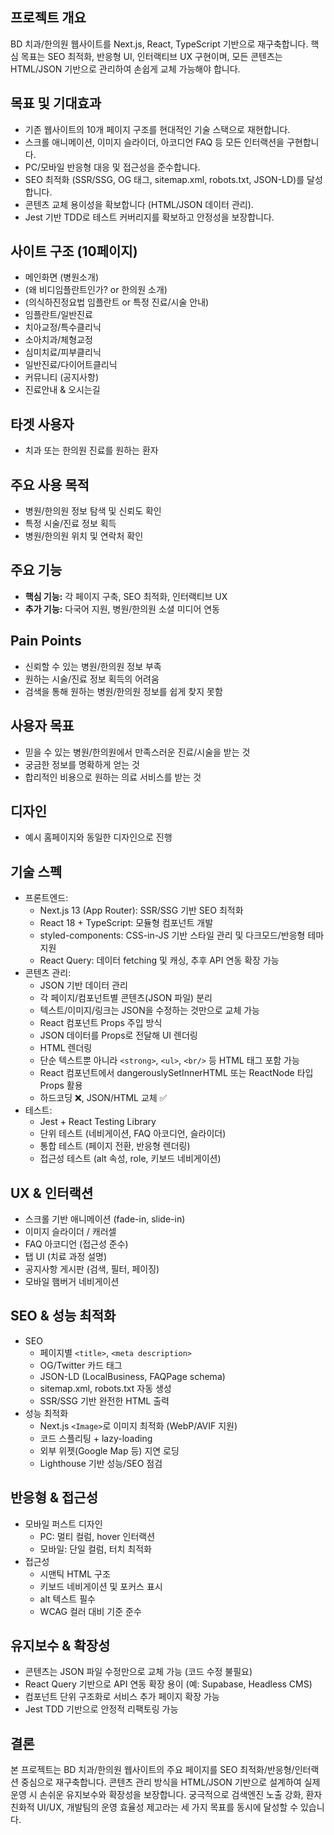 ## 프로젝트 개요

BD 치과/한의원 웹사이트를 Next.js, React, TypeScript 기반으로 재구축합니다. 핵심 목표는 SEO 최적화, 반응형 UI, 인터랙티브 UX 구현이며, 모든 콘텐츠는 HTML/JSON 기반으로 관리하여 손쉽게 교체 가능해야 합니다.

## 목표 및 기대효과

*   기존 웹사이트의 10개 페이지 구조를 현대적인 기술 스택으로 재현합니다.
*   스크롤 애니메이션, 이미지 슬라이더, 아코디언 FAQ 등 모든 인터랙션을 구현합니다.
*   PC/모바일 반응형 대응 및 접근성을 준수합니다.
*   SEO 최적화 (SSR/SSG, OG 태그, sitemap.xml, robots.txt, JSON-LD)를 달성합니다.
*   콘텐츠 교체 용이성을 확보합니다 (HTML/JSON 데이터 관리).
*   Jest 기반 TDD로 테스트 커버리지를 확보하고 안정성을 보장합니다.

## 사이트 구조 (10페이지)

*   메인화면 (병원소개)
*   (왜 비디임플란트인가? or 한의원 소개)
*   (의식하진정요법 임플란트 or 특정 진료/시술 안내)
*   임플란트/일반진료
*   치아교정/특수클리닉
*   소아치과/체형교정
*   심미치료/피부클리닉
*   일반진료/다이어트클리닉
*   커뮤니티 (공지사항)
*   진료안내 & 오시는길

## 타겟 사용자

*   치과 또는 한의원 진료를 원하는 환자

## 주요 사용 목적

*   병원/한의원 정보 탐색 및 신뢰도 확인
*   특정 시술/진료 정보 획득
*   병원/한의원 위치 및 연락처 확인

## 주요 기능

*   **핵심 기능:** 각 페이지 구축, SEO 최적화, 인터랙티브 UX
*   **추가 기능:** 다국어 지원, 병원/한의원 소셜 미디어 연동

## Pain Points

*   신뢰할 수 있는 병원/한의원 정보 부족
*   원하는 시술/진료 정보 획득의 어려움
*   검색을 통해 원하는 병원/한의원 정보를 쉽게 찾지 못함

## 사용자 목표

*   믿을 수 있는 병원/한의원에서 만족스러운 진료/시술을 받는 것
*   궁금한 정보를 명확하게 얻는 것
*   합리적인 비용으로 원하는 의료 서비스를 받는 것

## 디자인

*   예시 홈페이지와 동일한 디자인으로 진행

## 기술 스펙

*   프론트엔드:
    *   Next.js 13 (App Router): SSR/SSG 기반 SEO 최적화
    *   React 18 + TypeScript: 모듈형 컴포넌트 개발
    *   styled-components: CSS-in-JS 기반 스타일 관리 및 다크모드/반응형 테마 지원
    *   React Query: 데이터 fetching 및 캐싱, 추후 API 연동 확장 가능
*   콘텐츠 관리:
    *   JSON 기반 데이터 관리
    *   각 페이지/컴포넌트별 콘텐츠(JSON 파일) 분리
    *   텍스트/이미지/링크는 JSON을 수정하는 것만으로 교체 가능
    *   React 컴포넌트 Props 주입 방식
    *   JSON 데이터를 Props로 전달해 UI 렌더링
    *   HTML 렌더링
    *   단순 텍스트뿐 아니라 `<strong>`, `<ul>`, `<br/>` 등 HTML 태그 포함 가능
    *   React 컴포넌트에서 dangerouslySetInnerHTML 또는 ReactNode 타입 Props 활용
    *   하드코딩 ❌, JSON/HTML 교체 ✅
*   테스트:
    *   Jest + React Testing Library
    *   단위 테스트 (네비게이션, FAQ 아코디언, 슬라이더)
    *   통합 테스트 (페이지 전환, 반응형 렌더링)
    *   접근성 테스트 (alt 속성, role, 키보드 네비게이션)

## UX & 인터랙션

*   스크롤 기반 애니메이션 (fade-in, slide-in)
*   이미지 슬라이더 / 캐러셀
*   FAQ 아코디언 (접근성 준수)
*   탭 UI (치료 과정 설명)
*   공지사항 게시판 (검색, 필터, 페이징)
*   모바일 햄버거 네비게이션

## SEO & 성능 최적화

*   SEO
    *   페이지별 `<title>`, `<meta description>`
    *   OG/Twitter 카드 태그
    *   JSON-LD (LocalBusiness, FAQPage schema)
    *   sitemap.xml, robots.txt 자동 생성
    *   SSR/SSG 기반 완전한 HTML 출력
*   성능 최적화
    *   Next.js `<Image>`로 이미지 최적화 (WebP/AVIF 지원)
    *   코드 스플리팅 + lazy-loading
    *   외부 위젯(Google Map 등) 지연 로딩
    *   Lighthouse 기반 성능/SEO 점검

## 반응형 & 접근성

*   모바일 퍼스트 디자인
    *   PC: 멀티 컬럼, hover 인터랙션
    *   모바일: 단일 컬럼, 터치 최적화
*   접근성
    *   시맨틱 HTML 구조
    *   키보드 네비게이션 및 포커스 표시
    *   alt 텍스트 필수
    *   WCAG 컬러 대비 기준 준수

## 유지보수 & 확장성

*   콘텐츠는 JSON 파일 수정만으로 교체 가능 (코드 수정 불필요)
*   React Query 기반으로 API 연동 확장 용이 (예: Supabase, Headless CMS)
*   컴포넌트 단위 구조화로 서비스 추가 페이지 확장 가능
*   Jest TDD 기반으로 안정적 리팩토링 가능

## 결론

본 프로젝트는 BD 치과/한의원 웹사이트의 주요 페이지를 SEO 최적화/반응형/인터랙션 중심으로 재구축합니다. 콘텐츠 관리 방식을 HTML/JSON 기반으로 설계하여 실제 운영 시 손쉬운 유지보수와 확장성을 보장합니다. 궁극적으로 검색엔진 노출 강화, 환자 친화적 UI/UX, 개발팀의 운영 효율성 제고라는 세 가지 목표를 동시에 달성할 수 있습니다.